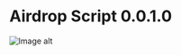 # Airdrop Script 0.0.1.0

![Image alt](https://rage.mp/uploads/monthly_2021_07/unknown.png.6cfa6d15d5e394e22473fa8eb60e226a.png)
